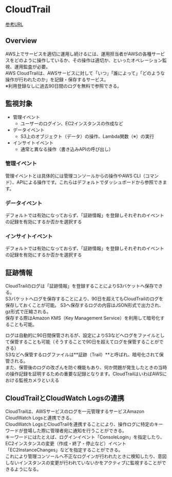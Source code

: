 # CloudTrail

[参考URL](https://www.sbbit.jp/article/cont1/81207)

## Overview

AWS上でサービスを適切に運用し続けるには、運用担当者がAWSの各種サービスをどのように操作しているか、その操作は適切か、といったオペレーション監視、運用監査が必要。  
AWS CloudTrailは、AWSサービスに対して「いつ」「誰によって」「どのような操作が行われたのか」を記録・保存するサービス。  
※利用登録なしに過去90日間のログを無料で参照できる。

## 監視対象

- 管理イベント
  - ユーザーのログイン、EC2インスタンスの作成など
- データイベント
  - S3上のオブジェクト（データ）の操作、Lambda関数（※）の実行
- インサイトイベント
  - 通常と異なる操作（書き込みAPIの呼び出し）

### 管理イベント

管理イベントとは具体的には管理コンソールからの操作やAWS CLI（コマンド）、APIによる操作です。これらはデフォルトでダッシュボードから参照できます。

### データイベント

デフォルトでは有効になっておらず、「証跡情報」を登録しそれぞれのイベントの記録を有効にするか否かを選択する

### インサイトイベント

デフォルトでは有効になっておらず、「証跡情報」を登録しそれぞれのイベントの記録を有効にするか否かを選択する

## 証跡情報

CloudTrailのログは「証跡情報」を登録することによりS3バケットへ保存できる。  
S3バケットへログを保存することにより、90日を超えてもCloudTrailのログを保存しておくことが可能。
S3へ保存するログの内容はJSON形式で出力され、gz形式で圧縮される。  
保存する際はAmazon KMS（Key Management Service）を利用して暗号化することも可能。

ログは自動的に90日間保管されるが、設定によりS3などへログをファイルとして保管することも可能（そうすることで90日を超えてログを保管することができる）  
S3などへ保管するログファイルは**証跡（Trail）**と呼ばれ、暗号化されて保管される。  
また、保管後のログの改ざんを防ぐ機能もあり、何か問題が発生したときの当時の操作記録を証明するための重要な記録となります。CloudTrailはいわばAWSにおける監視カメラといえる

## CloudTrailとCloudWatch Logsの連携

CloudTrailは、AWSサービスのログを一元管理するサービスAmazon CloudWatch Logsと連携できる。  
CloudWatch LogsとCloudTrailを連携することにより、操作ログに特定のキーワードが登場した際に管理者宛に通知を行うことができる。  
キーワードにはたとえば、ログインイベント「ConsoleLogin」を指定したり、EC2インスタンスの変更（作成・終了・停止など）イベント「EC2InstanceChanges」などを指定することができる。  
これにより管理コンソールへ不正なログインが行われたときに検知したり、意図しないインスタンスの変更が行われていないかをアクティブに監視することができるようになる。
